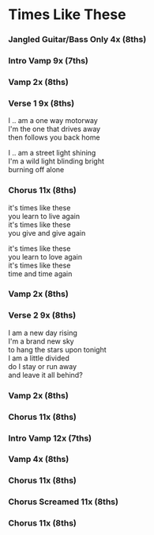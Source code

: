 # Times Like These


### Jangled Guitar/Bass Only  4x (8ths)  

### Intro Vamp  9x (7ths)  

### Vamp  2x (8ths)  

### Verse 1  9x (8ths)  
I .. am a one way motorway  
I'm the one that drives away  
then follows you back home  

I .. am a street light shining  
I'm a wild light blinding bright  
burning off alone  

### Chorus  11x (8ths)  
it's times like these  
you learn to live again  
it's times like these  
you give and give again  

it's times like these  
you learn to love again  
it's times like these  
time and time again  

### Vamp  2x (8ths)  

### Verse 2  9x (8ths)  
I am a new day rising  
I'm a brand new sky  
to hang the stars upon tonight  
I am a little divided  
do I stay or run away  
and leave it all behind?  

### Vamp  2x (8ths)  

### Chorus  11x (8ths)  

### Intro Vamp  12x (7ths)  

### Vamp  4x (8ths)  

### Chorus  11x (8ths)  

### Chorus Screamed  11x (8ths)  

### Chorus  11x (8ths)  
